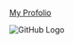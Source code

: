 [My Profolio](https://xbilin2.github.io/myportfolio/)

![GitHub Logo](https://raw.githubusercontent.com/xbilin2/myportfolio/add-images-links/Octocat.GIF)
